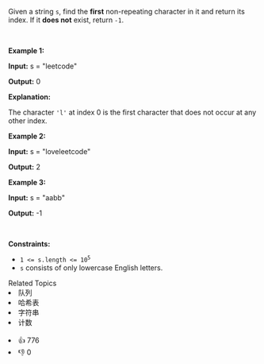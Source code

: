 <p>Given a string <code>s</code>, find the <strong>first</strong> non-repeating character in it and return its index. If it <strong>does not</strong> exist, return <code>-1</code>.</p>

<p>&nbsp;</p> 
<p><strong class="example">Example 1:</strong></p>

<div class="example-block"> 
 <p><strong>Input:</strong> <span class="example-io">s = "leetcode"</span></p> 
</div>

<p><strong>Output:</strong> <span class="example-io">0</span></p>

<p><strong>Explanation:</strong></p>

<p>The character <code>'l'</code> at index 0 is the first character that does not occur at any other index.</p>

<p><strong class="example">Example 2:</strong></p>

<div class="example-block"> 
 <p><strong>Input:</strong> <span class="example-io">s = "loveleetcode"</span></p> 
</div>

<p><strong>Output:</strong> <span class="example-io">2</span></p>

<p><strong class="example">Example 3:</strong></p>

<div class="example-block"> 
 <p><strong>Input:</strong> <span class="example-io">s = "aabb"</span></p> 
</div>

<p><strong>Output:</strong> <span class="example-io">-1</span></p>

<p>&nbsp;</p> 
<p><strong>Constraints:</strong></p>

<ul> 
 <li><code>1 &lt;= s.length &lt;= 10<sup>5</sup></code></li> 
 <li><code>s</code> consists of only lowercase English letters.</li> 
</ul>

<div><div>Related Topics</div><div><li>队列</li><li>哈希表</li><li>字符串</li><li>计数</li></div></div><br><div><li>👍 776</li><li>👎 0</li></div>